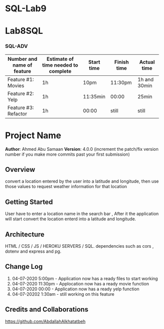 # SQL-Lab9

# Lab8SQL

### SQL-ADV
Number and name of feature | Estimate of time needed to complete | Start time | Finish time | Actual time
---------------------------|-------------------------------------|------------|-------------|------------
Feature #1: Movies | 1h | 10pm | 11:30pm | 1h and 30min
Feature #2: Yelp  | 1h | 11:35min | 00:00 | 25min
Feature #3: Refactor | 1h | 00:00 | still | still

# Project Name

**Author**: Ahmed Abu Samaan
**Version**: 4.0.0 (increment the patch/fix version number if you make more commits past your first submission)

## Overview
convert a location entered by the user into a latitude and longitude, then use those values to request weather information for that location

## Getting Started
User have to enter a location name in the search bar , After it the application will start convert the location enterd into a latitude and longitude.

## Architecture
HTML / CSS / JS / HEROKU SERVERS / SQL.
dependencies such as cors , dotenv and express and pg.

## Change Log
1. 04-07-2020 5:00pm - Application now has a ready files to start working
2. 04-07-2020 11:30pm - Applocation now has a ready movie function
3. 04-07-2020 00:00 - Application now has a ready yelp function
4. 04-07-20202 1:30am - still working on this feature

## Credits and Collaborations
https://github.com/AbdallahAlkhatatbeh